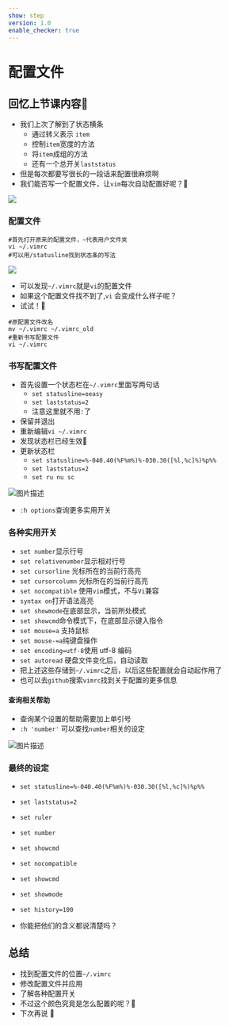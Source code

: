 ```yaml
---
show: step
version: 1.0
enable_checker: true
---
```


# 配置文件

## 回忆上节课内容🤔

- 我们上次了解到了状态横条
    - 通过转义表示 `item`
    - 控制`item`宽度的方法
    - 将`item`成组的方法
    - 还有一个总开关`laststatus`
- 但是每次都要写很长的一段话来配置很麻烦啊
- 我们能否写一个配置文件，让`vim`每次自动配置好呢？🤔
    
![](https://labfile.oss.aliyuncs.com/courses/2840/statusFullString.png)

### 配置文件

```shell
#首先打开原来的配置文件，~代表用户文件夹
vi ~/.vimrc
#可以用/statusline找到状态条的写法
```

![](https://labfile.oss.aliyuncs.com/courses/2840/originalVimrc.png)

- 可以发现`~/.vimrc`就是`vi`的配置文件
- 如果这个配置文件找不到了,`vi` 会变成什么样子呢？
- 试试！👊

```shell
#原配置文件改名
mv ~/.vimrc ~/.vimrc_old
#重新书写配置文件
vi ~/.vimrc
```

### 书写配置文件

- 首先设置一个状态栏在`~/.vimrc`里面写两句话
    - `set statusline=oeasy`
    - `set laststatus=2`
    - 注意这里就不用`:`了
- 保留并退出
- 重新编辑`vi ~/.vimrc`
- 发现状态栏已经生效🤪
- 更新状态栏	
	- `set statusline=%-040.40(%F%m%)%-030.30([%l,%c]%)%p%%`
	- `set laststatus=2`
	- `set ru nu sc`

![图片描述](https://doc.shiyanlou.com/courses/uid1190679-20210709-1625836112642)

- `:h options`查询更多实用开关

### 各种实用开关


- `set number`显示行号
- `set relativenumber`显示相对行号
- `set cursorline` 光标所在的当前行高亮
- `set cursorcolumn` 光标所在的当前行高亮
- `set nocompatible` 使用`vim`模式，不与`Vi`兼容
- `syntax on`打开语法高亮
- `set showmode`在底部显示，当前所处模式
- `set showcmd`命令模式下，在底部显示键入指令
- `set mouse=a` 支持鼠标
- `set mouse-=a`纯键盘操作
- `set encoding=utf-8`使用 utf-8 编码
- `set autoread` 硬盘文件变化后，自动读取
- 把上述这些存储到`~/.vimrc`之后，以后这些配置就会自动起作用了
- 也可以去`github`搜索`vimrc`找到关于配置的更多信息

#### 查询相关帮助

- 查询某个设置的帮助需要加上单引号
-  `:h 'number'` 可以查找`number`相关的设定

![图片描述](https://doc.shiyanlou.com/courses/uid1190679-20210705-1625454470582)

### 最终的设定

- `set statusline=%-040.40(%F%m%)%-030.30([%l,%c]%)%p%%`
- `set laststatus=2`
- `set ruler` 
- `set number` 
- `set showcmd`
- `set nocompatible` 
- `set showcmd`
- `set showmode` 
- `set history=100` 

- 你能把他们的含义都说清楚吗？

## 总结

- 找到配置文件的位置`~/.vimrc`
- 修改配置文件并应用
- 了解各种配置开关
- 不过这个颜色究竟是怎么配置的呢？🤔
- 下次再说 👋







